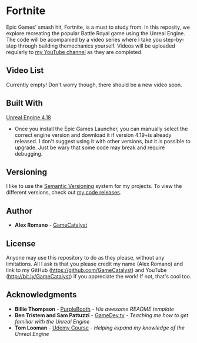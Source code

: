 # Fortnite

Epic Games' smash hit, Fortnite, is a must to study from. In this reposity, we explore recreating the popular Battle Royal game using the Unreal Engine. The code will be acompanied by a video series where I take you step-by-step through building themechanics yourself. Videos will be uploaded regularly to [my YouTube channel](http://bit.ly/GameCatalyst) as they are completed.

## Video List
Currently empty! Don't worry though, there should be a new video soon.

## Built With

[Unreal Engine 4.18](https://www.unrealengine.com)
* Once you install the Epic Games Launcher, you can manually select the correct engine version and download it if version 4.19+is already released. I don't suggest using it with other versions, but it is possible to upgrade. Just be wary that some code may break and require debugging.

## Versioning

I like to use the [Semantic Versioning](http://semver.org/) system for my projects. To view the different versions, check out [my code releases](https://github.com/GameCatalyst/Fortnite/releases). 

## Author

* **Alex Romano** - [GameCatalyst](https://github.com/GameCatalyst)

## License

Anyone may use this repository to do as they please, without any limitations. All I ask is that you please credit my name (Alex Romano) and link to my GitHub (https://github.com/GameCatalyst) and YouTube (http://bit.ly/GameCatalyst) if you appreciate the work! If not, that's cool too.

## Acknowledgments

* **Billie Thompson** - [PurpleBooth](https://gist.github.com/PurpleBooth/) - *His awesome README template*
* **Ben Tristem and Sam Pattuzzi** - [GameDev.tv](https://www.gamedev.tv/) - *Teaching me how to get familiar with the Unreal Engine*
* **Tom Looman** - [Udemy Course](https://www.udemy.com/unrealengine-cpp/learn/v4/overview) - *Helping expand my knowledge of the Unreal Engine*
